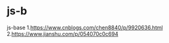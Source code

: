 # js-b
js-base
1.https://www.cnblogs.com/chen8840/p/9920636.html
2.https://www.jianshu.com/p/054070c0c694
